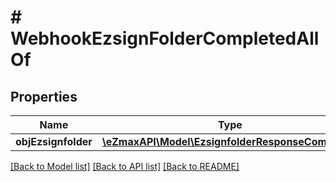 # # WebhookEzsignFolderCompletedAllOf

## Properties

Name | Type | Description | Notes
------------ | ------------- | ------------- | -------------
**objEzsignfolder** | [**\eZmaxAPI\Model\EzsignfolderResponseCompound**](EzsignfolderResponseCompound.md) |  | 

[[Back to Model list]](../../README.md#documentation-for-models) [[Back to API list]](../../README.md#documentation-for-api-endpoints) [[Back to README]](../../README.md)


